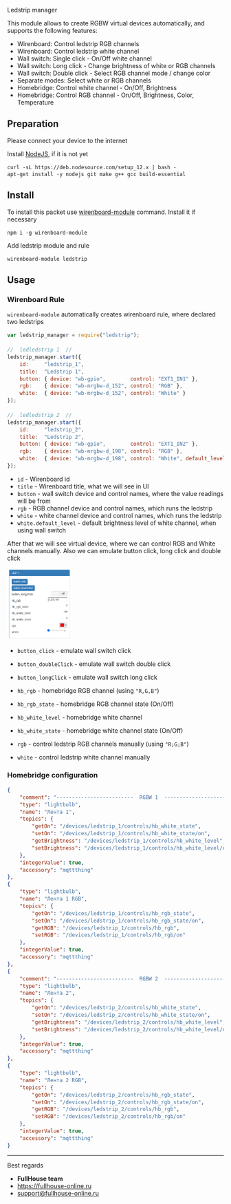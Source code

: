 Ledstrip manager

This module allows to create RGBW virtual devices automatically, and supports the following features:
- Wirenboard: Control ledstrip RGB channels
- Wirenboard: Control ledstrip white channel
- Wall switch: Single click - On/Off white channel
- Wall switch: Long click   - Change brightness of white or RGB channels
- Wall switch: Double click - Select RGB channel mode / change color
- Separate modes: Select white or RGB channels
- Homebridge: Control white channel - On/Off, Brightness
- Homebridge: Control RGB channel   - On/Off, Brightness, Color, Temperature

##  Preparation

Please connect your device to the internet

Install [NodeJS](https://nodejs.org), if it is not yet
```
curl -sL https://deb.nodesource.com/setup_12.x | bash -
apt-get install -y nodejs git make g++ gcc build-essential
```

##  Install

To install this packet use [wirenboard-module](https://www.npmjs.com/package/wirenboard-module) command. Install it if necessary
```
npm i -g wirenboard-module
```

Add ledstrip module and rule
```
wirenboard-module ledstrip
```

##  Usage

###  Wirenboard Rule

`wirenboard-module` automatically creates wirenboard rule, where declared two ledstrips

```javascript
var ledstrip_manager = require("ledstrip");

//  ledledstrip 1  //
ledstrip_manager.start({
	id:     "ledstrip_1",
	title:  "Ledstrip 1",
	button: { device: "wb-gpio",        control: "EXT1_IN1" },
	rgb:    { device: "wb-mrgbw-d_152", control: "RGB" },
	white:  { device: "wb-mrgbw-d_152", control: "White" }
});

//  ledledstrip 2  //
ledstrip_manager.start({
	id:     "ledstrip_2",
	title:  "Ledstrip 2",
	button: { device: "wb-gpio",        control: "EXT1_IN2" },
	rgb:    { device: "wb-mrgbw-d_198", control: "RGB" },
	white:  { device: "wb-mrgbw-d_198", control: "White", default_level: 80 }
});
```

- `id` - Wirenboard id
- `title` - Wirenboard title, what we will see in UI
- `button` - wall switch device and control names, where the value readings will be from
- `rgb` - RGB channel device and control names, which runs the ledstrip
- `white` - white channel device and control names, which runs the ledstrip
- `white.default_level` - default brightness level of white channel, when using wall switch

After that we will see virtual device, where we can control RGB and White channels manually. Also we can emulate button click, long click and double click

<img src="https://github.com/fullhouse-lab/wirenboard-module-ledstrip/blob/master/img/rgb_device.png" width=30% height=30%>

- `button_click` - emulate wall switch click
- `button_doubleClick` - emulate wall switch double click
- `button_longClick` - emulate wall switch long click

- `hb_rgb` - homebridge RGB channel (using `"R,G,B"`)
- `hb_rgb_state` - homebridge RGB channel state (On/Off)

- `hb_white_level` - homebridge white channel
- `hb_white_state` - homebridge white channel state (On/Off)

- `rgb` - control ledstrip RGB channels manually (using `"R;G;B"`)
- `white` - control ledstrip white channel manually

###  Homebridge configuration
```json
{
    "comment": "-------------------------  RGBW 1  -------------------------",
    "type": "lightbulb",
    "name": "Лента 1",
    "topics": {
        "getOn": "/devices/ledstrip_1/controls/hb_white_state",
        "setOn": "/devices/ledstrip_1/controls/hb_white_state/on",
        "getBrightness": "/devices/ledstrip_1/controls/hb_white_level",
        "setBrightness": "/devices/ledstrip_1/controls/hb_white_level/on"
    },
    "integerValue": true,
    "accessory": "mqttthing"
},
{
    "type": "lightbulb",
    "name": "Лента 1 RGB",
    "topics": {
        "getOn": "/devices/ledstrip_1/controls/hb_rgb_state",
        "setOn": "/devices/ledstrip_1/controls/hb_rgb_state/on",
        "getRGB": "/devices/ledstrip_1/controls/hb_rgb",
        "setRGB": "/devices/ledstrip_1/controls/hb_rgb/on"
    },
    "integerValue": true,
    "accessory": "mqttthing"
},
{
    "comment": "-------------------------  RGBW 2  -------------------------",
    "type": "lightbulb",
    "name": "Лента 2",
    "topics": {
        "getOn": "/devices/ledstrip_2/controls/hb_white_state",
        "setOn": "/devices/ledstrip_2/controls/hb_white_state/on",
        "getBrightness": "/devices/ledstrip_2/controls/hb_white_level",
        "setBrightness": "/devices/ledstrip_2/controls/hb_white_level/on"
    },
    "integerValue": true,
    "accessory": "mqttthing"
},
{
    "type": "lightbulb",
    "name": "Лента 2 RGB",
    "topics": {
        "getOn": "/devices/ledstrip_2/controls/hb_rgb_state",
        "setOn": "/devices/ledstrip_2/controls/hb_rgb_state/on",
        "getRGB": "/devices/ledstrip_2/controls/hb_rgb",
        "setRGB": "/devices/ledstrip_2/controls/hb_rgb/on"
    },
    "integerValue": true,
    "accessory": "mqttthing"
}
```

----

Best regards
- **FullHouse team**
- https://fullhouse-online.ru
- support@fullhouse-online.ru
